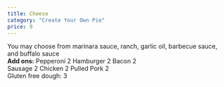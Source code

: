 ```yaml
---
title: Cheese
category: "Create Your Own Pie"
price: 9
---
```

You may choose from marinara sauce, ranch, garlic oil,
barbecue sauce, and buffalo sauce <br>
<strong>Add ons:</strong> Pepperoni 2 Hamburger 2 Bacon 2 <br>
Sausage 2 Chicken 2 Pulled Pork 2 <br>
Gluten free dough: 3
